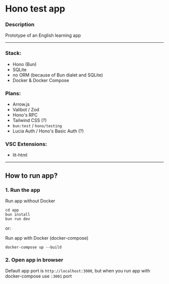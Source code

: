 # Hono test app

### Description
Prototype of an English learning app

---

### Stack:
- Hono (Bun)
- SQLite
- no ORM (because of Bun dialet and SQLite)
- Docker & Docker Compose

### Plans:
- Arrow.js
- Valibot / Zod
- Hono's RPC
- Tailwind CSS (?)
- `bun:test` / `hono/testing`
- Lucia Auth / Hono's Basic Auth (?)

### VSC Extensions:
- lit-html

---

## How to run app?

### 1. Run the app

Run app without Docker
```
cd app
bun install
bun run dev
```
or:

Run app with Docker (docker-compose)
```
docker-compose up --build
```

### 2. Open app in browser

Default app port is `http://localhost:3000`, but when you run app with docker-compose use `:3001` port
